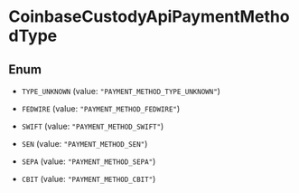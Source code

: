
# CoinbaseCustodyApiPaymentMethodType

## Enum


* `TYPE_UNKNOWN` (value: `"PAYMENT_METHOD_TYPE_UNKNOWN"`)

* `FEDWIRE` (value: `"PAYMENT_METHOD_FEDWIRE"`)

* `SWIFT` (value: `"PAYMENT_METHOD_SWIFT"`)

* `SEN` (value: `"PAYMENT_METHOD_SEN"`)

* `SEPA` (value: `"PAYMENT_METHOD_SEPA"`)

* `CBIT` (value: `"PAYMENT_METHOD_CBIT"`)



